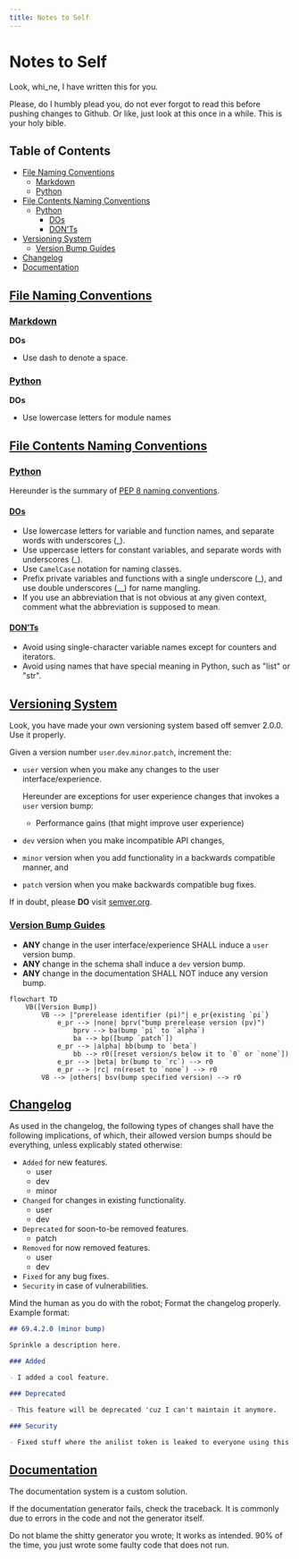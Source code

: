 ```yaml
---
title: Notes to Self
---
```


# **Notes to Self**

Look, whi_ne, I have written this for you.

Please, do I humbly plead you, do not ever forgot to read this before pushing changes to Github. Or like, just look at this once in a while. This is your holy bible.


<div class="toc"><h2 id="toc"><b><a href="#toc">Table of Contents</a></b></h2>
<ul><li><a href="#file-naming-conventions">File Naming Conventions</a><ul><li><a href="#file-naming-conventions-markdown">Markdown</a></li><li><a href="#file-naming-conventions-python">Python</a></li></ul></li><li><a href="#file-contents-naming-conventions">File Contents Naming Conventions</a><ul><li><a href="#file-contents-naming-conventions-python">Python</a><ul><li><a href="#file-contents-naming-conventions-python-dos">DOs</a></li><li><a href="#file-contents-naming-conventions-python-don-ts">DON’Ts</a></li></ul></li></ul></li><li><a href="#versioning-system">Versioning System</a><ul><li><a href="#versioning-system-version-bump-guides">Version Bump Guides</a></li></ul></li><li><a href="#changelog">Changelog</a></li><li><a href="#documentation">Documentation</a></li></ul></div>

<h2 id="file-naming-conventions"><b><a href="#file-naming-conventions">File Naming Conventions</a></b></h2>

<h3 id="file-naming-conventions-markdown"><b><a href="#file-naming-conventions-markdown">Markdown</a></b></h3>

**DOs**

- Use dash to denote a space.

<h3 id="file-naming-conventions-python"><b><a href="#file-naming-conventions-python">Python</a></b></h3>

**DOs**

- Use lowercase letters for module names

<h2 id="file-contents-naming-conventions"><b><a href="#file-contents-naming-conventions">File Contents Naming Conventions</a></b></h2>

<h3 id="file-contents-naming-conventions-python"><b><a href="#file-contents-naming-conventions-python">Python</a></b></h3>

Hereunder is the summary of [PEP 8 naming conventions](https://peps.python.org/pep-0008/#naming-conventions).

<h4 id="file-contents-naming-conventions-python-dos"><b><a href="#file-contents-naming-conventions-python-dos">DOs</a></b></h4>

- Use lowercase letters for variable and function names, and separate words with underscores (_).
- Use uppercase letters for constant variables, and separate words with underscores (_).
- Use `CamelCase` notation for naming classes.
- Prefix private variables and functions with a single underscore (_), and use double underscores (__) for name mangling.
- If you use an abbreviation that is not obvious at any given context, comment what the abbreviation is supposed to mean.

<h4 id="file-contents-naming-conventions-python-don-ts"><b><a href="#file-contents-naming-conventions-python-don-ts">DON’Ts</a></b></h4>

- Avoid using single-character variable names except for counters and iterators.
- Avoid using names that have special meaning in Python, such as "list" or "str".

<h2 id="versioning-system"><b><a href="#versioning-system">Versioning System</a></b></h2>

Look, you have made your own versioning system based off semver 2.0.0. Use it properly.

Given a version number `user`.`dev`.`minor`.`patch`, increment the:

- `user` version when you make any changes to the user interface/experience.

    Hereunder are exceptions for user experience changes that invokes a `user` version bump:

    - Performance gains (that might improve user experience)

- `dev` version when you make incompatible API changes,
- `minor` version when you add functionality in a backwards compatible manner, and
- `patch` version when you make backwards compatible bug fixes.

If in doubt, please **DO** visit [semver.org](https://semver.org/).

<h3 id="versioning-system-version-bump-guides"><b><a href="#versioning-system-version-bump-guides">Version Bump Guides</a></b></h3>

- **ANY** change in the user interface/experience SHALL induce a `user` version bump.
- **ANY** change in the schema shall induce a `dev` version bump.
- **ANY** change in the documentation SHALL NOT induce any version bump.

```mermaid
flowchart TD
    VB([Version Bump])
        VB --> |"prerelease identifier (pi)"| e_pr{existing `pi`}
            e_pr --> |none| bprv("bump prerelease version (pv)")
                bprv --> ba(bump `pi` to `alpha`)
                ba --> bp([bump `patch`])
            e_pr --> |alpha| bb(bump to `beta`)
                bb --> r0([reset version/s below it to `0` or `none`])
            e_pr --> |beta| br(bump to `rc`) --> r0
            e_pr --> |rc| rn(reset to `none`) --> r0
        VB --> |others| bsv(bump specified version) --> r0
```

<h2 id="changelog"><b><a href="#changelog">Changelog</a></b></h2>

As used in the changelog, the following types of changes shall have the following implications, of which, their allowed version bumps should be everything, unless explicably stated otherwise:

- `Added` for new features.
    - user
    - dev
    - minor
- `Changed` for changes in existing functionality.
    - user
    - dev
- `Deprecated` for soon-to-be removed features.
    - patch
- `Removed` for now removed features.
    - user
    - dev
- `Fixed` for any bug fixes.
- `Security` in case of vulnerabilities.

Mind the human as you do with the robot; Format the changelog properly. Example format:

```md
## 69.4.2.0 (minor bump)

Sprinkle a description here.

### Added

- I added a cool feature.

### Deprecated

- This feature will be deprecated 'cuz I can't maintain it anymore.

### Security

- Fixed stuff where the anilist token is leaked to everyone using this app.
```

<h2 id="documentation"><b><a href="#documentation">Documentation</a></b></h2>

The documentation system is a custom solution.

If the documentation generator fails, check the traceback. It is commonly due to errors in the code and not the generator itself.

Do not blame the shitty generator you wrote; It works as intended. 90% of the time, you just wrote some faulty code that does not run.
